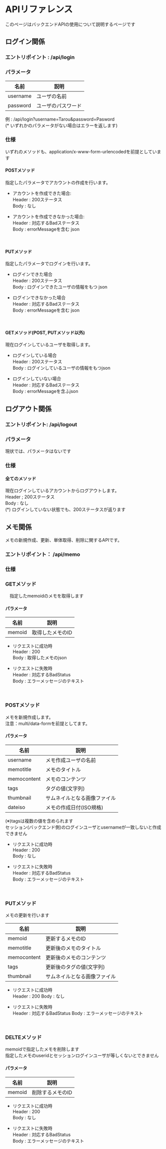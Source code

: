 # APIリファレンス

このページはバックエンドAPIの使用について説明するページです


## ログイン関係

### エントリポイント : __/api/login__

### パラメータ

 |名前      | 説明               |   
 | -------- | ------------------ | 
 | username | ユーザの名前       |  
 | password | ユーザのパスワード |

例 : /api/login?username=Tarou&password=Pasword <br>
 (\* いずれかのパラメータがない場合はエラーを返します)

### 仕様
いずれのメソッドも、application/x-www-form-urlencodedを前提としています

#### POSTメソッド
指定したパラメータでアカウントの作成を行います。<Br>

 - アカウントを作成できた場合:<br>
 Header : 200ステータス<br>
 Body   : なし 

 - アカウントを作成できなかった場合:<br>
 Header : 対応するBadステータス<br>
 Body : errorMessageを含む json

<br>

#### PUTメソッド
指定したパラメータでログインを行います。<br>
- ログインできた場合<br>
Header : 200ステータス<br>
Body : ログインできたユーザの情報をもつ json

- ログインできなかった場合<br>
Header : 対応するBadステータス<br>
Body : errorMessageを含む json

<br>

#### GETメソッド(POST, PUTメソッド以外)
現在ログインしているユーザを取得します。<br>

- ログインしている場合<br>
Header : 200ステータス<br>
Body : ログインしているユーザの情報をもつjson

- ログインしていない場合<br>
Header : 対応するBadステータス<br>
Body : errorMessageを含ふjson

## ログアウト関係

### エントリポイント: /api/logout

### パラメータ
現状では、パラメータはないです

### 仕様
#### 全てのメソッド
現在ログインしているアカウントからログアウトします。<br>
Header ; 200ステータス<br>
Body : なし<br>
(*) ログインしていない状態でも、200ステータスが返ります


## メモ関係
メモの新規作成、更新、単体取得、削除に関するAPIです。

### エントリポイント： /api/memo

 ### 仕様
 
 ### GETメソッド
　指定したmemoidのメモを取得します
 #### パラメータ


 |名前      | 説明               |   
 | -------- | ------------------ | 
 | memoid | 取得したメモのID       |  

- リクエストに成功時<br>
Header : 200<br>
Body : 取得したメモのjson

- リクエストに失敗時<br>
Header : 対応するBadStatus<br>
Body : エラーメッセージのテキスト 

<br>

### POSTメソッド

メモを新規作成します。<br>
注意：multi/data-formを前提としてます。

#### パラメータ

 |名前      | 説明               |   
 | -------- | ------------------ | 
 | username | メモ作成ユーザの名前       |  
 | memotitle| メモのタイトル |
 | memocontent| メモのコンテンツ  |  
 | tags| タグの値(文字列) |
 | thumbnail| サムネイルとなる画像ファイル |  
 | dateiso | メモの作成日付(ISO規格) |

 (※)tagsは複数の値を含められます<br>
 セッション(バックエンド側)のログインユーザとusernameが一致しないと作成できません


- リクエストに成功時<br>
Header : 200<br>
Body : なし

- リクエストに失敗時<br>
Header : 対応するBadStatus<br>
Body : エラーメッセージのテキスト 

<br>

### PUTメソッド

メモの更新を行います

 |名前      | 説明               |   
 | -------- | ------------------ | 
 | memoid | 更新するメモのID       |  
 | memotitle| 更新後のメモのタイトル |
 | memocontent| 更新後のメモのコンテンツ  |  
 | tags| 更新後のタグの値(文字列) |
 | thumbnail| サムネイルとなる画像ファイル | 

 - リクエストに成功時<br>
Header : 200
Body : なし

 - リクエストに失敗時<br>
Header : 対応するBadStatus
Body : エラーメッセージのテキスト

<br>

### DELTEメソッド
memoidで指定したメモを削除します<br>
指定したメモのuseridとセッションログインユーザが等しくないとできません


#### パラメータ

 |名前      | 説明               |   
 | -------- | ------------------ | 
 | memoid| 削除するメモのID       |

 
- リクエストに成功時<br>
Header : 200<br>
Body : なし

- リクエストに失敗時<br>
Header : 対応するBadStatus<br>
Body : エラーメッセージのテキスト 

<br>